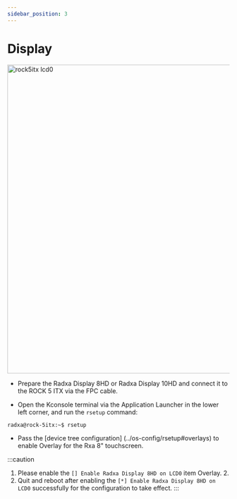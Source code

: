```yaml
---
sidebar_position: 3
---
```


# Display

<img src="/img/rock5itx/rock5itx-lcd0.webp" alt="rock5itx lcd0" width="700" />

- Prepare the Radxa Display 8HD or Radxa Display 10HD and connect it to the ROCK 5 ITX via the FPC cable.

- Open the Kconsole terminal via the Application Launcher in the lower left corner, and run the `rsetup` command:

```bash
radxa@rock-5itx:~$ rsetup
```

- Pass the [device tree configuration] (../os-config/rsetup#overlays) to enable Overlay for the Rxa 8" touchscreen.

:::caution
1. Please enable the `[] Enable Radxa Display 8HD on LCD0` item Overlay. 2.
2. Quit and reboot after enabling the `[*] Enable Radxa Display 8HD on LCD0` successfully for the configuration to take effect.
:::

